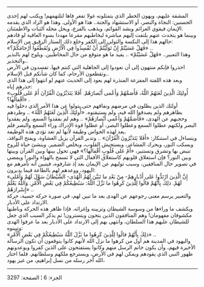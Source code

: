 ------------------------------------------------------------------------

المشقة عليهم، ويهون الخطر الذي يتمثلونه غولا تفغر فاها لتلتهمهم! ويكتب
لهم إحدى الحسنين: النجاة والنصر، أو الاستشهاد والجنة.. هذا هو الأولى.
وهذا هو الزاد الذي يقدمه الإيمان فيقوي العزائم ويشد القوائم، ويذهب
بالفزع، ويحل محله الثبات والاطمئنان.  
وبينما هو يتحدث عنهم يلتفت إليهم مباشرة ليخاطبهم مقرعا مهددا بسوء
العاقبة لو قادهم حالهم هذا إلى النكسة والتولي إلى الكفر وخلع ذلك الستار
الرقيق من الإسلام:  
«فَهَلْ عَسَيْتُمْ إِنْ تَوَلَّيْتُمْ أَنْ تُفْسِدُوا فِي الْأَرْضِ وَتُقَطِّعُوا أَرْحامَكُمْ؟» ..  
وهذا التعبير.. «فَهَلْ عَسَيْتُمْ» .. يفيد ما هو متوقع من حال المخاطبين. ويلوح
لهم بالنذير والتحذير..  
احذروا فإنكم منتهون إلى أن تعودوا إلى الجاهلية التي كنتم فيها. تفسدون في
الأرض وتقطعون الأرحام، كما كان شأنكم قبل الإسلام..  
وبعد هذه اللفتة المفزعة المنذرة لهم يعود إلى الحديث عنهم لو انتهوا إلى
هذا الذي حذرهم إياه:  
«أُولئِكَ الَّذِينَ لَعَنَهُمُ اللَّهُ، فَأَصَمَّهُمْ وَأَعْمى أَبْصارَهُمْ. أَفَلا يَتَدَبَّرُونَ الْقُرْآنَ أَمْ
عَلى قُلُوبٍ أَقْفالُها؟» .  
أولئك الذين يظلون في مرضهم ونفاقهم حتى يتولوا عن هذا الأمر الذي دخلوا
فيه بظاهرهم ولم يصدقوا الله فيه، ولم يستيقنوه. «أُولئِكَ الَّذِينَ لَعَنَهُمُ اللَّهُ»
.. وطردهم وحجبهم عن الهدى، «فَأَصَمَّهُمْ وَأَعْمى أَبْصارَهُمْ» .. وهم لم يفقدوا
السمع، ولم يفقدوا البصر ولكنهم عطلوا السمع وعطلوا البصر، أو عطلوا قوة
الإدراك وراء السمع والبصر فلم يعد لهذه الحواس وظيفة لأنها لم تعد تؤدي
هذه الوظيفة.  
ويتساءل في استنكار: «أَفَلا يَتَدَبَّرُونَ الْقُرْآنَ» .. وتدبر القرآن يزيل الغشاوة،
ويفتح النوافذ، ويسكب النور، ويحرك المشاعر، ويستجيش القلوب، ويخلص الضمير.
وينشئ حياة للروح تنبض بها وتشرق وتستنير، «أَمْ عَلى قُلُوبٍ أَقْفالُها؟» فهي تحول
بينها وبين القرآن وبينها وبين النور؟ فإن استغلاق قلوبهم كاستغلاق الأقفال
التي لا تسمح بالهواء والنور! ويمضي في تصوير حال المنافقين، وسبب توليهم
عن الإيمان بعد إذ شارفوه، فيتبين أنه تآمرهم مع اليهود، ووعدهم لهم
بالطاعة فيما يدبرون:  
«إِنَّ الَّذِينَ ارْتَدُّوا عَلى أَدْبارِهِمْ- مِنْ بَعْدِ ما تَبَيَّنَ لَهُمُ الْهُدَى- الشَّيْطانُ سَوَّلَ لَهُمْ
وَأَمْلى لَهُمْ. ذلِكَ بِأَنَّهُمْ قالُوا لِلَّذِينَ كَرِهُوا ما نَزَّلَ اللَّهُ: سَنُطِيعُكُمْ فِي بَعْضِ
الْأَمْرِ. وَاللَّهُ يَعْلَمُ إِسْرارَهُمْ» ..  
والتعبير يرسم معنى رجوعهم عن الهدى بعد ما تبين لهم، في صورة حركة حسية،
حركة الارتداد على الأدبار.  
ويكشف ما وراءها من وسوسة الشيطان وتزيينه وإغرائه. فإذا ظاهر هذه الحركة
وباطنها مكشوفان مفهومان! وهم المنافقون الذين يتخون ويتسترون! ثم يذكر
السبب الذي جعل للشيطان عليهم هذا السلطان، وانتهى بهم إلى الارتداد على
الأدبار بعد ما عرفوا الهدى وتبينوه:  
«ذلِكَ بِأَنَّهُمْ قالُوا لِلَّذِينَ كَرِهُوا ما نَزَّلَ اللَّهُ سَنُطِيعُكُمْ فِي بَعْضِ الْأَمْرِ» ..  
واليهود في المدينة هم أول من كرهوا ما نزل الله لأنهم كانوا يتوقعون أن
تكون الرسالة الأخيرة فيهم، وأن يكون خاتم الرسل منهم وكانوا يستفتحون على
الذين كفروا ويوعدونهم ظهور النبي الذي يقودهم ويمكن لهم في الأرض، ويسترجع
ملكهم وسلطانهم. فلما اختار الله آخر رسله من نسل إبراهيم، من غير يهود،

------------------------------------------------------------------------

الجزء: 6 ¦ الصفحة: 3297
